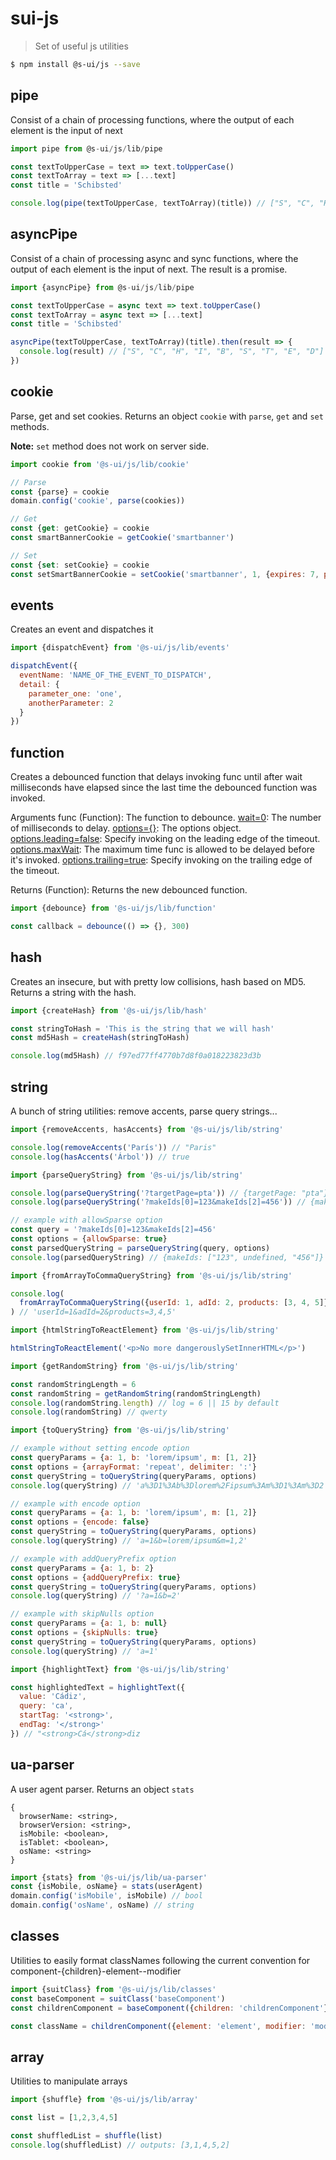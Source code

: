 # sui-js

> Set of useful js utilities

```sh
$ npm install @s-ui/js --save
```

## pipe

Consist of a chain of processing functions, where the output of each element is the input of next

```js
import pipe from @s-ui/js/lib/pipe

const textToUpperCase = text => text.toUpperCase()
const textToArray = text => [...text]
const title = 'Schibsted'

console.log(pipe(textToUpperCase, textToArray)(title)) // ["S", "C", "H", "I", "B", "S", "T", "E", "D"]
```

## asyncPipe

Consist of a chain of processing async and sync functions, where the output of each element is the input of next. The result is a promise.

```js
import {asyncPipe} from @s-ui/js/lib/pipe

const textToUpperCase = async text => text.toUpperCase()
const textToArray = async text => [...text]
const title = 'Schibsted'

asyncPipe(textToUpperCase, textToArray)(title).then(result => {
  console.log(result) // ["S", "C", "H", "I", "B", "S", "T", "E", "D"]
})
```

## cookie

Parse, get and set cookies. Returns an object `cookie` with `parse`, `get` and `set` methods.

**Note:** `set` method does not work on server side.

```js
import cookie from '@s-ui/js/lib/cookie'

// Parse
const {parse} = cookie
domain.config('cookie', parse(cookies))

// Get
const {get: getCookie} = cookie
const smartBannerCookie = getCookie('smartbanner')

// Set
const {set: setCookie} = cookie
const setSmartBannerCookie = setCookie('smartbanner', 1, {expires: 7, path: ''})
```

## events

Creates an event and dispatches it

```js
import {dispatchEvent} from '@s-ui/js/lib/events'

dispatchEvent({
  eventName: 'NAME_OF_THE_EVENT_TO_DISPATCH',
  detail: {
    parameter_one: 'one',
    anotherParameter: 2
  }
})
```

## function

Creates a debounced function that delays invoking func until after wait milliseconds have elapsed since the last time the debounced function was invoked.

Arguments
func (Function): The function to debounce.
[wait=0](number): The number of milliseconds to delay.
[options={}](Object): The options object.
[options.leading=false](boolean): Specify invoking on the leading edge of the timeout.
[options.maxWait](number): The maximum time func is allowed to be delayed before it's invoked.
[options.trailing=true](boolean): Specify invoking on the trailing edge of the timeout.

Returns
(Function): Returns the new debounced function.

```js
import {debounce} from '@s-ui/js/lib/function'

const callback = debounce(() => {}, 300)
```

## hash

Creates an insecure, but with pretty low collisions, hash based on MD5. Returns a string with the hash.

```js
import {createHash} from '@s-ui/js/lib/hash'

const stringToHash = 'This is the string that we will hash'
const md5Hash = createHash(stringToHash)

console.log(md5Hash) // f97ed77ff4770b7d8f0a018223823d3b
```

## string

A bunch of string utilities: remove accents, parse query strings...

```js
import {removeAccents, hasAccents} from '@s-ui/js/lib/string'

console.log(removeAccents('París')) // "Paris"
console.log(hasAccents('Árbol')) // true
```

```js
import {parseQueryString} from '@s-ui/js/lib/string'

console.log(parseQueryString('?targetPage=pta')) // {targetPage: "pta"}
console.log(parseQueryString('?makeIds[0]=123&makeIds[2]=456')) // {makeIds: ["123", "456"]}

// example with allowSparse option
const query = '?makeIds[0]=123&makeIds[2]=456'
const options = {allowSparse: true}
const parsedQueryString = parseQueryString(query, options)
console.log(parsedQueryString) // {makeIds: ["123", undefined, "456"]}
```

```js
import {fromArrayToCommaQueryString} from '@s-ui/js/lib/string'

console.log(
  fromArrayToCommaQueryString({userId: 1, adId: 2, products: [3, 4, 5]})
) // 'userId=1&adId=2&products=3,4,5'
```

```js
import {htmlStringToReactElement} from '@s-ui/js/lib/string'

htmlStringToReactElement('<p>No more dangerouslySetInnerHTML</p>')
```

```js
import {getRandomString} from '@s-ui/js/lib/string'

const randomStringLength = 6
const randomString = getRandomString(randomStringLength)
console.log(randomString.length) // log = 6 || 15 by default
console.log(randomString) // qwerty
```

```js
import {toQueryString} from '@s-ui/js/lib/string'

// example without setting encode option
const queryParams = {a: 1, b: 'lorem/ipsum', m: [1, 2]}
const options = {arrayFormat: 'repeat', delimiter: ':'}
const queryString = toQueryString(queryParams, options)
console.log(queryString) // 'a%3D1%3Ab%3Dlorem%2Fipsum%3Am%3D1%3Am%3D2'

// example with encode option
const queryParams = {a: 1, b: 'lorem/ipsum', m: [1, 2]}
const options = {encode: false}
const queryString = toQueryString(queryParams, options)
console.log(queryString) // 'a=1&b=lorem/ipsum&m=1,2'

// example with addQueryPrefix option
const queryParams = {a: 1, b: 2}
const options = {addQueryPrefix: true}
const queryString = toQueryString(queryParams, options)
console.log(queryString) // '?a=1&b=2'

// example with skipNulls option
const queryParams = {a: 1, b: null}
const options = {skipNulls: true}
const queryString = toQueryString(queryParams, options)
console.log(queryString) // 'a=1'
```

```js
import {highlightText} from '@s-ui/js/lib/string'

const highlightedText = highlightText({
  value: 'Cádiz',
  query: 'ca',
  startTag: '<strong>',
  endTag: '</strong>'
}) // "<strong>Cá</strong>diz
```

## ua-parser

A user agent parser. Returns an object `stats`

```text
{
  browserName: <string>,
  browserVersion: <string>,
  isMobile: <boolean>,
  isTablet: <boolean>,
  osName: <string>
}
```

```js
import {stats} from '@s-ui/js/lib/ua-parser'
const {isMobile, osName} = stats(userAgent)
domain.config('isMobile', isMobile) // bool
domain.config('osName', osName) // string
```

## classes

Utilities to easily format classNames following the current convention for component-{children}-element--modifier

```js
import {suitClass} from '@s-ui/js/lib/classes'
const baseComponent = suitClass('baseComponent')
const childrenComponent = baseComponent({children: 'childrenComponent'})

const className = childrenComponent({element: 'element', modifier: 'modifier'}) // outputs: baseComponent-childrenComponent-element--modifier
```

## array

Utilities to manipulate arrays

```js
import {shuffle} from '@s-ui/js/lib/array'

const list = [1,2,3,4,5]

const shuffledList = shuffle(list)
console.log(shuffledList) // outputs: [3,1,4,5,2]
```
